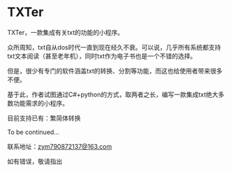 # TXTer
 
TXTer，一款集成有关txt的功能的小程序。

众所周知，txt自从dos时代一直到现在经久不衰。可以说，几乎所有系统都支持txt文本阅读（甚至老年机），同时txt作为电子书也是一个不错的选择。

但是，很少有专门的软件涵盖txt的转换、分割等功能，而这也给使用者带来很多不便。

基于此，作者试图通过C#+python的方式，取两者之长，编写一款集成txt绝大多数功能需求的小程序。

目前支持已有：繁简体转换

To be continued...

联系地址：zym790872137@163.com

如有错误，敬请指出
